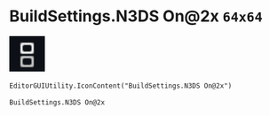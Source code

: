 # BuildSettings.N3DS On@2x `64x64`
<img src="/img/BuildSettings.N3DS%20On.png" width=64 height=64>

``` CSharp
EditorGUIUtility.IconContent("BuildSettings.N3DS On@2x")
```
```
BuildSettings.N3DS On@2x
```
